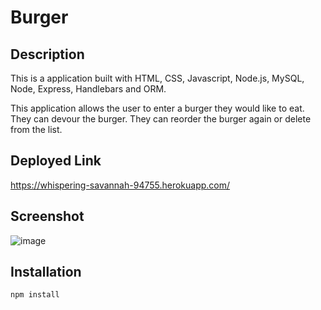 # Burger

## Description
This is a application built with HTML, CSS, Javascript, Node.js, MySQL, Node, Express, Handlebars and ORM. 

This application allows the user to enter a burger they would like to eat. They can devour the burger. They can reorder the burger again or delete from the list.

## Deployed Link
https://whispering-savannah-94755.herokuapp.com/

## Screenshot
![image](https://user-images.githubusercontent.com/34286295/101995987-563aab80-3c83-11eb-83d8-115c82327e93.png)


## Installation
    npm install
